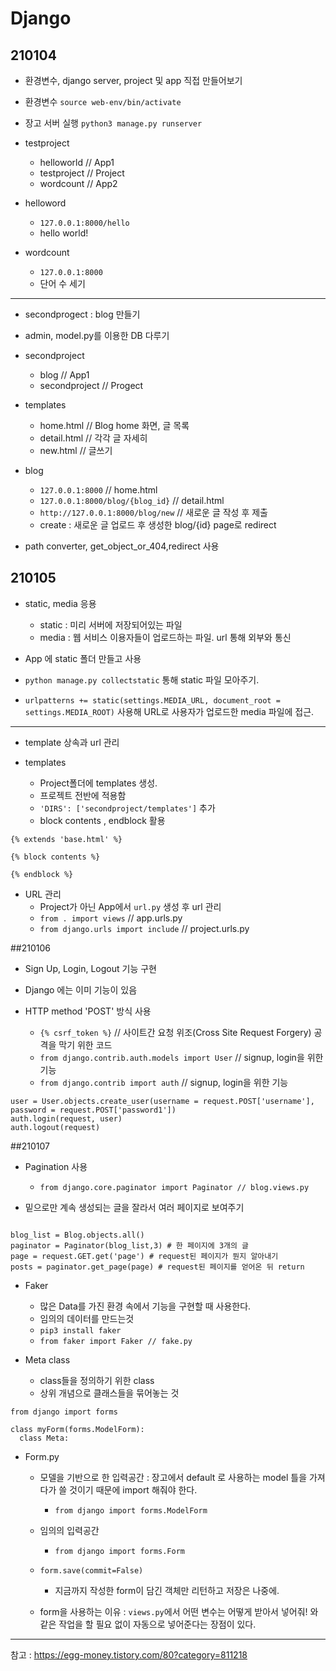 # Django

## 210104
- 환경변수, django server, project 및 app 직접 만들어보기

- 환경변수 
`source web-env/bin/activate`

- 장고 서버 실행
`python3 manage.py runserver`

- testproject
  + helloworld // App1
  + testproject // Project
  + wordcount // App2
  
- helloword
  + `127.0.0.1:8000/hello`
  + hello world!

- wordcount
  + `127.0.0.1:8000`
  + 단어 수 세기
 
 
---
 
- secondprogect : blog 만들기

- admin, model.py를 이용한 DB 다루기

- secondproject
  + blog // App1
  + secondproject // Progect

- templates
  + home.html // Blog home 화면, 글 목록
  + detail.html // 각각 글 자세히
  + new.html // 글쓰기
  
- blog
  + `127.0.0.1:8000` // home.html
  + `127.0.0.1:8000/blog/{blog_id}` // detail.html
  + `http://127.0.0.1:8000/blog/new` // 새로운 글 작성 후 제출
  + create : 새로운 글 업로드 후 생성한 blog/{id} page로 redirect
 
- path converter, get_object_or_404,redirect 사용
        
  
## 210105
- static, media 응용
  + static : 미리 서버에 저장되어있는 파일
  + media : 웹 서비스 이용자들이 업로드하는 파일. url 통해 외부와 통신
  
- App 에 static 폴더 만들고 사용
- `python manage.py collectstatic` 통해 static 파일 모아주기. 
- `urlpatterns += static(settings.MEDIA_URL, document_root = settings.MEDIA_ROOT)` 사용해 URL로 사용자가 업로드한 media 파일에 접근.

---

- template 상속과 url 관리

- templates
  + Project폴더에 templates 생성.
  + 프로젝트 전반에 적용함
  + `'DIRS': ['secondproject/templates']` 추가
  + block contents , endblock 활용
```django
{% extends 'base.html' %}

{% block contents %}

{% endblock %}
```
  
- URL 관리
  + Project가 아닌 App에서 `url.py` 생성 후 url 관리
  + `from . import views` // app.urls.py
  + `from django.urls import include` // project.urls.py

##210106

- Sign Up, Login, Logout 기능 구현
- Django 에는 이미 기능이 있음

- HTTP method 'POST' 방식 사용
  + `{% csrf_token %}`  // 사이트간 요청 위조(Cross Site Request Forgery) 공격을 막기 위한 코드
  + `from django.contrib.auth.models import User` // signup, login을 위한 기능
  + `from django.contrib import auth` // signup, login을 위한 기능
 
```python3
user = User.objects.create_user(username = request.POST['username'], password = request.POST['password1'])
auth.login(request, user)
auth.logout(request)
```

##210107

- Pagination 사용
  + `from django.core.paginator import Paginator // blog.views.py`

- 밑으로만 계속 생성되는 글을 잘라서 여러 페이지로 보여주기

```python3

blog_list = Blog.objects.all()
paginator = Paginator(blog_list,3) # 한 페이지에 3개의 글
page = request.GET.get('page') # request된 페이지가 뭔지 알아내기
posts = paginator.get_page(page) # request된 페이지를 얻어온 뒤 return

```

- Faker
  + 많은 Data를 가진 환경 속에서 기능을 구현할 때 사용한다.
  + 임의의 데이터를 만드는것
  + `pip3 install faker`
  + `from faker import Faker // fake.py`

- Meta class
  + class들을 정의하기 위한 class
  + 상위 개념으로 클래스들을 묶어놓는 것
  
```python3
from django import forms 

class myForm(forms.ModelForm): 
  class Meta:
```

- Form.py
  + 모델을 기반으로 한 입력공간 : 장고에서 default 로 사용하는 model 틀을 가져다가 쓸 것이기 때문에 import 해줘야 한다.
    * `from django import forms.ModelForm`
  
  + 임의의 입력공간
    * `from django import forms.Form`

  + `form.save(commit=False)`
    * 지금까지 작성한 form이 담긴 객체만 리턴하고 저장은 나중에.
    
  + form을 사용하는 이유 : `views.py`에서 어떤 변수는 어떻게 받아서 넣어줘! 와 같은 작업을 할 필요 없이 자동으로 넣어준다는 장점이 있다.


---
참고 : https://egg-money.tistory.com/80?category=811218
